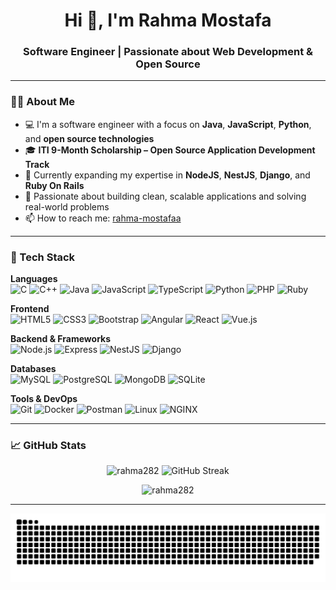 <h1 align="center">Hi 👋, I'm Rahma Mostafa</h1>
<h3 align="center">Software Engineer | Passionate about Web Development & Open Source</h3>

---

### 👩‍💻 About Me

- 💻 I'm a software engineer with a focus on **Java**, **JavaScript**, **Python**, and **open source technologies**
- 🎓 **ITI 9-Month Scholarship – Open Source Application Development Track**
- 🌱 Currently expanding my expertise in **NodeJS**, **NestJS**, **Django**, and **Ruby On Rails**
- 🚀 Passionate about building clean, scalable applications and solving real-world problems
- 📫 How to reach me: [rahma-mostafaa](https://linkedin.com/in/rahma-mostafaa)

---

### 🔧 Tech Stack

**Languages**  
![C](https://img.shields.io/badge/C-00599C?style=flat&logo=c&logoColor=white)
![C++](https://img.shields.io/badge/C++-00599C?style=flat&logo=c%2B%2B&logoColor=white)
![Java](https://img.shields.io/badge/Java-007396?style=flat&logo=java&logoColor=white)
![JavaScript](https://img.shields.io/badge/JavaScript-F7DF1E?style=flat&logo=javascript&logoColor=black)
![TypeScript](https://img.shields.io/badge/TypeScript-3178C6?style=flat&logo=typescript&logoColor=white)
![Python](https://img.shields.io/badge/Python-3776AB?style=flat&logo=python&logoColor=white)
![PHP](https://img.shields.io/badge/PHP-777BB4?style=flat&logo=php&logoColor=white)
![Ruby](https://img.shields.io/badge/Ruby-CC342D?style=flat&logo=ruby&logoColor=white)

**Frontend**  
![HTML5](https://img.shields.io/badge/HTML5-E34F26?style=flat&logo=html5&logoColor=white)
![CSS3](https://img.shields.io/badge/CSS3-1572B6?style=flat&logo=css3&logoColor=white)
![Bootstrap](https://img.shields.io/badge/Bootstrap-7952B3?style=flat&logo=bootstrap&logoColor=white)
![Angular](https://img.shields.io/badge/Angular-DD0031?style=flat&logo=angular&logoColor=white)
![React](https://img.shields.io/badge/React-20232A?style=flat&logo=react&logoColor=61DAFB)
![Vue.js](https://img.shields.io/badge/Vue.js-35495E?style=flat&logo=vue.js&logoColor=4FC08D)

**Backend & Frameworks**  
![Node.js](https://img.shields.io/badge/Node.js-339933?style=flat&logo=nodedotjs&logoColor=white)
![Express](https://img.shields.io/badge/Express.js-000000?style=flat&logo=express&logoColor=white)
![NestJS](https://img.shields.io/badge/NestJS-E0234E?style=flat&logo=nestjs&logoColor=white)
![Django](https://img.shields.io/badge/Django-092E20?style=flat&logo=django&logoColor=white)

**Databases**  
![MySQL](https://img.shields.io/badge/MySQL-4479A1?style=flat&logo=mysql&logoColor=white)
![PostgreSQL](https://img.shields.io/badge/PostgreSQL-336791?style=flat&logo=postgresql&logoColor=white)
![MongoDB](https://img.shields.io/badge/MongoDB-4EA94B?style=flat&logo=mongodb&logoColor=white)
![SQLite](https://img.shields.io/badge/SQLite-003B57?style=flat&logo=sqlite&logoColor=white)

**Tools & DevOps**  
![Git](https://img.shields.io/badge/Git-F05032?style=flat&logo=git&logoColor=white)
![Docker](https://img.shields.io/badge/Docker-2496ED?style=flat&logo=docker&logoColor=white)
![Postman](https://img.shields.io/badge/Postman-FF6C37?style=flat&logo=postman&logoColor=white)
![Linux](https://img.shields.io/badge/Linux-FCC624?style=flat&logo=linux&logoColor=black)
![NGINX](https://img.shields.io/badge/Nginx-009639?style=flat&logo=nginx&logoColor=white)

---

### 📈 GitHub Stats

<p align="center">
  <img width="49%" src="https://github-readme-stats.vercel.app/api?username=rahma282&show_icons=true&theme=default" alt="rahma282" />
  <img width="49%" src="https://github-readme-streak-stats.herokuapp.com/?user=rahma282&hide_border=true" alt="GitHub Streak"/>
</p>
<p align="center">
<img width="49%" src="https://github-readme-stats.vercel.app/api/top-langs/?username=rahma282&layout=compact" alt="rahma282" />
</p>

---
<!-- Snake -->
  <p align="center">
    <img src="https://raw.githubusercontent.com/platane/snk/output/github-contribution-grid-snake-dark.svg">
  </p>
